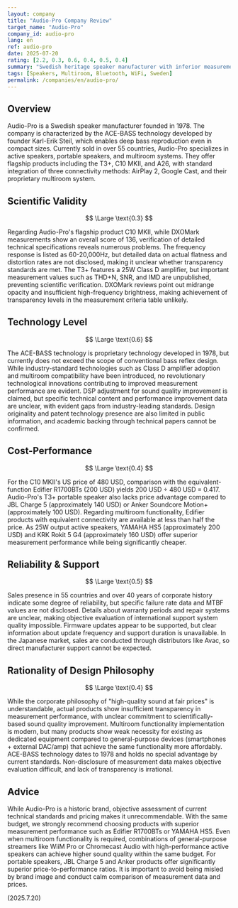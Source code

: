 ```yaml
---
layout: company
title: "Audio-Pro Company Review"
target_name: "Audio-Pro"
company_id: audio-pro
lang: en
ref: audio-pro
date: 2025-07-20
rating: [2.2, 0.3, 0.6, 0.4, 0.5, 0.4]
summary: "Swedish heritage speaker manufacturer with inferior measurement performance by modern standards, mediocre technology level, and significantly poor cost-performance compared to equivalent Chinese products"
tags: [Speakers, Multiroom, Bluetooth, WiFi, Sweden]
permalink: /companies/en/audio-pro/
---
```


## Overview

Audio-Pro is a Swedish speaker manufacturer founded in 1978. The company is characterized by the ACE-BASS technology developed by founder Karl-Erik Steil, which enables deep bass reproduction even in compact sizes. Currently sold in over 55 countries, Audio-Pro specializes in active speakers, portable speakers, and multiroom systems. They offer flagship products including the T3+, C10 MKII, and A26, with standard integration of three connectivity methods: AirPlay 2, Google Cast, and their proprietary multiroom system.

## Scientific Validity

$$ \Large \text{0.3} $$

Regarding Audio-Pro's flagship product C10 MKII, while DXOMark measurements show an overall score of 136, verification of detailed technical specifications reveals numerous problems. The frequency response is listed as 60-20,000Hz, but detailed data on actual flatness and distortion rates are not disclosed, making it unclear whether transparency standards are met. The T3+ features a 25W Class D amplifier, but important measurement values such as THD+N, SNR, and IMD are unpublished, preventing scientific verification. DXOMark reviews point out midrange opacity and insufficient high-frequency brightness, making achievement of transparency levels in the measurement criteria table unlikely.

## Technology Level

$$ \Large \text{0.6} $$

The ACE-BASS technology is proprietary technology developed in 1978, but currently does not exceed the scope of conventional bass reflex design. While industry-standard technologies such as Class D amplifier adoption and multiroom compatibility have been introduced, no revolutionary technological innovations contributing to improved measurement performance are evident. DSP adjustment for sound quality improvement is claimed, but specific technical content and performance improvement data are unclear, with evident gaps from industry-leading standards. Design originality and patent technology presence are also limited in public information, and academic backing through technical papers cannot be confirmed.

## Cost-Performance

$$ \Large \text{0.4} $$

For the C10 MKII's US price of 480 USD, comparison with the equivalent-function Edifier R1700BTs (200 USD) yields 200 USD ÷ 480 USD = 0.417. Audio-Pro's T3+ portable speaker also lacks price advantage compared to JBL Charge 5 (approximately 140 USD) or Anker Soundcore Motion+ (approximately 100 USD). Regarding multiroom functionality, Edifier products with equivalent connectivity are available at less than half the price. As 25W output active speakers, YAMAHA HS5 (approximately 200 USD) and KRK Rokit 5 G4 (approximately 160 USD) offer superior measurement performance while being significantly cheaper.

## Reliability & Support

$$ \Large \text{0.5} $$

Sales presence in 55 countries and over 40 years of corporate history indicate some degree of reliability, but specific failure rate data and MTBF values are not disclosed. Details about warranty periods and repair systems are unclear, making objective evaluation of international support system quality impossible. Firmware updates appear to be supported, but clear information about update frequency and support duration is unavailable. In the Japanese market, sales are conducted through distributors like Avac, so direct manufacturer support cannot be expected.

## Rationality of Design Philosophy

$$ \Large \text{0.4} $$

While the corporate philosophy of "high-quality sound at fair prices" is understandable, actual products show insufficient transparency in measurement performance, with unclear commitment to scientifically-based sound quality improvement. Multiroom functionality implementation is modern, but many products show weak necessity for existing as dedicated equipment compared to general-purpose devices (smartphones + external DAC/amp) that achieve the same functionality more affordably. ACE-BASS technology dates to 1978 and holds no special advantage by current standards. Non-disclosure of measurement data makes objective evaluation difficult, and lack of transparency is irrational.

## Advice

While Audio-Pro is a historic brand, objective assessment of current technical standards and pricing makes it unrecommendable. With the same budget, we strongly recommend choosing products with superior measurement performance such as Edifier R1700BTs or YAMAHA HS5. Even when multiroom functionality is required, combinations of general-purpose streamers like WiiM Pro or Chromecast Audio with high-performance active speakers can achieve higher sound quality within the same budget. For portable speakers, JBL Charge 5 and Anker products offer significantly superior price-to-performance ratios. It is important to avoid being misled by brand image and conduct calm comparison of measurement data and prices.

(2025.7.20)
